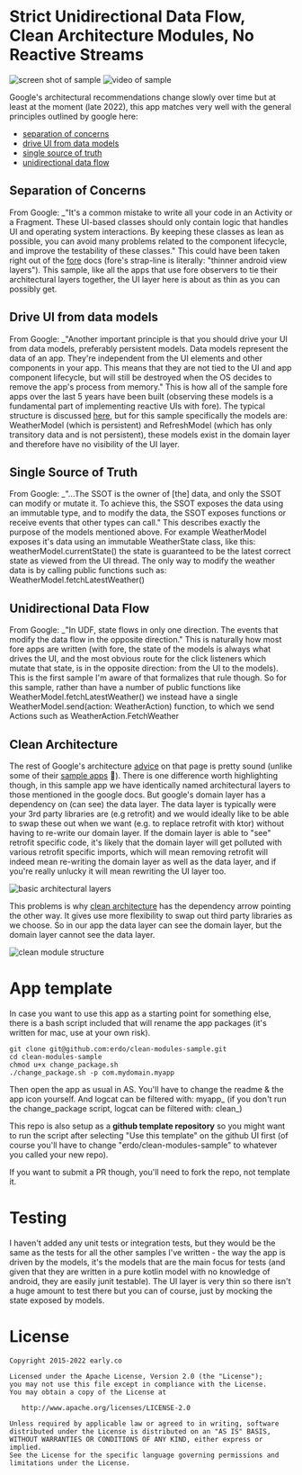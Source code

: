 # Strict Unidirectional Data Flow, Clean Architecture Modules, No Reactive Streams

![screen shot of sample](clean_modules_screenshot.png)
![video of sample](clean-modules-vid.gif)

Google's architectural recommendations change slowly over time but at least at the moment (late 2022), this app matches very well with the general principles outlined by google here:

- [separation of concerns](https://developer.android.com/topic/architecture#separation-of-concerns)
- [drive UI from data models](https://developer.android.com/topic/architecture#drive-ui-from-model)
- [single source of truth](https://developer.android.com/topic/architecture#single-source-of-truth)
- [unidirectional data flow](https://developer.android.com/topic/architecture#unidirectional-data-flow)

## Separation of Concerns

From Google: _"It's a common mistake to write all your code in an Activity or a Fragment. These UI-based classes should only contain logic that handles UI and operating system interactions. By keeping these classes as lean as possible, you can avoid many problems related to the component lifecycle, and improve the testability of these classes." This could have been taken right out of the [fore](https://erdo.github.io/android-fore/) docs (fore's strap-line is literally: "thinner android view layers"). This sample, like all the apps that use fore observers to tie their architectural layers together, the UI layer here is about as thin as you can possibly get.

## Drive UI from data models

From Google: _"Another important principle is that you should drive your UI from data models, preferably persistent models. Data models represent the data of an app. They're independent from the UI elements and other components in your app. This means that they are not tied to the UI and app component lifecycle, but will still be destroyed when the OS decides to remove the app's process from memory." This is how all of the sample fore apps over the last 5 years have been built (observing these models is a fundamental part of implementing reactive UIs with fore). The typical structure is discussed [here](https://erdo.github.io/android-fore/00-architecture.html#shoom), but for this sample specifically the models are: WeatherModel (which is persistent) and RefreshModel (which has only transitory data and is not persistent), these models exist in the domain layer and therefore have no visibility of the UI layer.

## Single Source of Truth

From Google: _"...The SSOT is the owner of [the] data, and only the SSOT can modify or mutate it. To achieve this, the SSOT exposes the data using an immutable type, and to modify the data, the SSOT exposes functions or receive events that other types can call." This describes exactly the purpose of the models mentioned above. For example WeatherModel exposes it's data using an immutable WeatherState class, like this: weatherModel.currentState() the state is guaranteed to be the latest correct state as viewed from the UI thread. The only way to modify the weather data is by calling public functions such as: WeatherModel.fetchLatestWeather()

## Unidirectional Data Flow

From Google: _"In UDF, state flows in only one direction. The events that modify the data flow in the opposite direction." This is naturally how most fore apps are written (with fore, the state of the models is always what drives the UI, and the most obvious route for the click listeners which mutate that state, is in the opposite direction: from the UI to the models). This is the first sample I'm aware of that formalizes that rule though. So for this sample, rather than have a number of public functions like WeatherModel.fetchLatestWeather() we instead have a single WeatherModel.send(action: WeatherAction) function, to which we send Actions such as WeatherAction.FetchWeather

## Clean Architecture

The rest of Google's architecture [advice](https://developer.android.com/topic/architecture) on that page is pretty sound (unlike some of their [sample apps](https://dev.to/erdo/tutorial-android-architecture-blueprints-full-todo-app-mvo-edition-259o) 🧐). There is one difference worth highlighting though, in this sample app we have identically named architectural layers to those mentioned in the google docs. But google's domain layer has a dependency on (can see) the data layer. The data layer is typically were your 3rd party libraries are (e.g retrofit) and we would ideally like to be able to swap these out when we want (e.g. to replace retrofit with ktor) without having to re-write our domain layer. If the domain layer is able to "see" retrofit specific code, it's likely that the domain layer will get polluted with various retrofit specific imports, which will mean removing retrofit will indeed mean re-writing the domain layer as well as the data layer, and if you're really unlucky it will mean rewriting the UI layer too.

![basic architectural layers](basic-architecture.png)

This problems is why [clean architecture](https://blog.cleancoder.com/uncle-bob/2012/08/13/the-clean-architecture.html) has the dependency arrow pointing the other way. It gives use more flexibility to swap out third party libraries as we choose. So in our app the data layer can see the domain layer, but the domain layer cannot see the data layer.

![clean module structure](clean-architecture.png)

# App template
In case you want to use this app as a starting point for something else, there is a bash script included that will rename the app packages (it's written for mac, use at your own risk).

```
git clone git@github.com:erdo/clean-modules-sample.git
cd clean-modules-sample
chmod u+x change_package.sh
./change_package.sh -p com.mydomain.myapp
```
Then open the app as usual in AS. You'll have to change the readme & the app icon yourself. And logcat can be filtered with: myapp_ (if you don't run the change_package script, logcat can be filtered with: clean_)

This repo is also setup as a **github template repository** so you might want to run the script after selecting "Use this template" on the github UI first (of course you'll have to change "erdo/clean-modules-sample" to whatever you called your new repo).

If you want to submit a PR though, you'll need to fork the repo, not template it.

# Testing
I haven't added any unit tests or integration tests, but they would be the same as the tests for all the other samples I've written - the way the app is driven by the models, it's the models that are the main focus for tests (and given that they are written in a pure kotlin model with no knowledge of android, they are easily junit testable). The UI layer is very thin so there isn't a huge amount to test there but you can of course, just by mocking the state exposed by models.

# License

    Copyright 2015-2022 early.co

    Licensed under the Apache License, Version 2.0 (the "License");
    you may not use this file except in compliance with the License.
    You may obtain a copy of the License at

       http://www.apache.org/licenses/LICENSE-2.0

    Unless required by applicable law or agreed to in writing, software
    distributed under the License is distributed on an "AS IS" BASIS,
    WITHOUT WARRANTIES OR CONDITIONS OF ANY KIND, either express or implied.
    See the License for the specific language governing permissions and
    limitations under the License.
